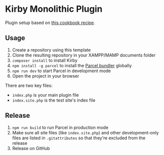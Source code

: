 # Kirby Monolithic Plugin

Plugin setup based on [this cookbook recipe](https://getkirby.com/docs/cookbook/setup/monolithic-plugin-setup).

## Usage

1. Create a repository using this template
1. Clone the resulting repository in your XAMPP/MAMP documents folder
1. `composer install` to install Kirby
1. `npm install -g parcel` to install the [Parcel bundler](https://parceljs.org/) globally
1. `npm run dev` to start Parcel in development mode
1. Open the project in your browser

There are two key files:

- `index.php` is your main plugin file
- `index.site.php` is the test site's index file

## Release

1. `npm run build` to run Parcel in production mode
1. Make sure all site files (like `index.site.php`) and other development-only files are listed in `.gitattributes` so that they're excluded from the release
1. Release on GitHub